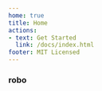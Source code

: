 ```yaml
---
home: true
title: Home
actions:
- text: Get Started
  link: /docs/index.html
footer: MIT Licensed
---
```


### robo

